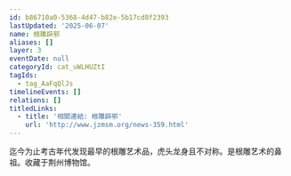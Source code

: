 ```yaml
---
id: b86710a0-5368-4d47-b82e-5b17cd8f2393
lastUpdated: '2025-06-07'
name: 根雕辟邪
aliases: []
layer: 3
eventDate: null
categoryId: cat_uWLHUZtI
tagIds:
  - tag_AaFqQlJs
timelineEvents: []
relations: []
titledLinks:
  - title: '相關連結: 根雕辟邪'
    url: 'http://www.jzmsm.org/news-359.html'
---
```

迄今为止考古年代发现最早的根雕艺术品，虎头龙身且不对称。是根雕艺术的鼻祖。收藏于荆州博物馆。
